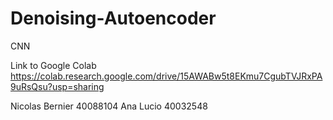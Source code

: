 # Denoising-Autoencoder
CNN

Link to Google Colab
https://colab.research.google.com/drive/15AWABw5t8EKmu7CgubTVJRxPA9uRsQsu?usp=sharing

Nicolas Bernier
40088104
Ana Lucio
40032548

